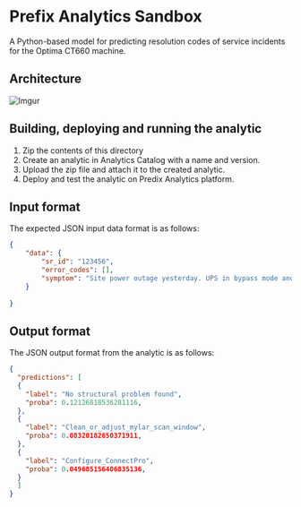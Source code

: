# Prefix Analytics Sandbox

A Python-based model for predicting resolution codes of service incidents for the Optima CT660 machine.

## Architecture

![Imgur](https://i.imgur.com/Xwhw10K.png)

## Building, deploying and running the analytic
1. Zip the contents of this directory
2. Create an analytic in Analytics Catalog with a name and version.
3. Upload the zip file and attach it to the created analytic.
4. Deploy and test the analytic on Predix Analytics platform.

## Input format
The expected JSON input data format is as follows:
```json
{
	"data": {
		"sr_id": "123456",
		"error_codes": [],
		"symptom": "Site power outage yesterday. UPS in bypass mode and battery breaker will not stay on."
	}
	
}
```

## Output format
The JSON output format from the analytic is as follows:
```json
{
  "predictions": [
  {
  	"label": "No structural problem found",
	"proba": 0.12126818536281116,
  },
  {
  	"label": "Clean_or_adjust_mylar_scan_window",
	"proba": 0.08320182650371911,
  },
  {
  	"label": "Configure_ConnectPro",
	"proba": 0.049685156406835136,
  }
  ]
}
```

